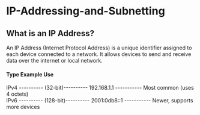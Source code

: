 # IP-Addressing-and-Subnetting

## What is an IP Address?
An IP Address (Internet Protocol Address) is a unique identifier assigned to each device connected to a network. It allows devices to send and receive data over the internet or local network.
#### Type	Example	Use
IPv4 ----------  (32-bit)----------	   192.168.1.1 -----------       	Most common (uses 4 octets) <br>
IPv6 ----------  (128-bit)----------	 2001:0db8::1 -----------        Newer, supports more devices

